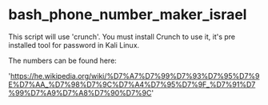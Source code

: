 # bash_phone_number_maker_israel

This script will use 'crunch'.
You must install Crunch to use it, it's pre installed tool for password in Kali Linux.

The numbers can be found here:

'https://he.wikipedia.org/wiki/%D7%A7%D7%99%D7%93%D7%95%D7%9E%D7%AA_%D7%98%D7%9C%D7%A4%D7%95%D7%9F_%D7%91%D7%99%D7%A9%D7%A8%D7%90%D7%9C'
